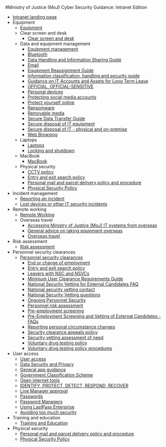 #Ministry of Justice (MoJ) Cyber Security Guidance: Intranet Edition

* [Intranet landing page](intranet-landing-page.md)
* Equipment
    * [Equipment](equipment.md)
    * Clear screen and desk
        -   [Clear screen and desk](clear-screen-and-desk.md)
    * Data and equipment management
        -   [Equipment management](equipment-management.md)
        -   [Bluetooth](bluetooth.md)
        -   [Data Handling and Information Sharing Guide](data-handling-and-information-sharing-guide.md)
        -   [Email](email.md)
        -   [Equipment Reassignment Guide](equipment-reassignment-guide.md)
        -   [Information classification, handling and security guide](information-classification-handling-and-security-guide.md)
        -   [Guidance on IT Accounts and Assets for Long Term Leave](long-term-leave.md)
        -   [OFFICIAL, OFFICIAL-SENSITIVE](official-official-sensitive.md)
        -   [Personal devices](personal-devices.md)
        -   [Protecting social media accounts](protecting-social-media-accounts.md)
        -   [Protect yourself online](protect-yourself-online.md)
        -   [Ransomware](ransomware.md)
        -   [Removable media](removable-media.md)
        -   [Secure Data Transfer Guide](secure-data-transfer-guide.md)
        -   [Secure disposal of IT equipment](secure-disposal-of-it-equipment.md)
        -   [Secure disposal of IT - physical and on-premise](secure-disposal-of-it-physical-and-on-premise.md)
        -   [Web Browsing](web-browsing.md)
    * Laptops
        -   [Laptops](laptops.md)
        -   [Locking and shutdown](locking-and-shutdown.md)
    * MacBook
        -   [MacBook](policies-for-macbook-users.md)
    * Physical security
        -   [CCTV policy](cctv-policy.md)
        -   [Entry and exit search policy](entry-and-exit-search-policy.md)
        -   [Personal mail and parcel delivery policy and procedure](personal-mail-and-parcel-delivery-policy-and-procedure.md)
        -   [Physical Security Policy](physical-security-policy.md)
* Incident management
    * [Reporting an incident](reporting-an-incident.md)
    * [Lost devices or other IT security incidents](lost-devices-incidents.md)
* Remote working
    * [Remote Working](remote-working.md)
    * Overseas travel
        -   [Accessing Ministry of Justice (MoJ) IT systems from overseas](accessing-moj-it-systems-from-overseas.md)
        -   [General advice on taking equipment overseas](general-advice-on-taking-equipment-overseas.md)
        -   [Overseas travel](overseas-travel.md)
* Risk assessment
    * [Risk assessment](risk-reviews.md)
* Personnel security clearances
    * [Personnel security clearances](personnel-security-clearances.md)
        -   [End or change of employment](end-or-change-of-employment.md)
        -   [Entry and exit search policy](entry-and-exit-search-policy.md)
        -   [Leavers with NSC and NSVCs](leavers-with-nsc-and-nscvs.md)
        -   [Minimum User Clearance Requirements Guide](minimum-user-clearance-requirements-guide.md)
        -   [National Security Vetting for External Candidates FAQ](national-security-vetting-for-external-candidates-faq.md)
        -   [National security vetting contact](national-security-vetting-contact.md)
        -   [National Security Vetting questions](national-security-vetting-questions.md)
        -   [Ongoing Personnel Security](ongoing-personnel-security.md)
        -   [Personnel risk assessment](personnel-risk-assessment.md)
        -   [Pre-employment screening](pre-employment-screening.md)
        -   [Pre-Employment Screening and Vetting of External Candidates - FAQs](pre-employment-screening-and-vetting-of-external-candidates-faqs.md)
        -   [Reporting personal circumstance changes](reporting-personal-circumstance-changes.md)
        -   [Security clearance appeals policy](security-clearance-appeals-policy.md)
        -   [Security vetting assessment of need](security-vetting-assessment-need.md)
        -   [Voluntary drug testing policy](voluntary-drug-testing-policy.md)
        -   [Voluntary drug testing policy procedures](voluntary-drug-testing-policy-procedures.md)
* User access
    * [User access](acceptable-use.md)
    * [Data Security and Privacy](data-security-and-privacy.md)
    * [General app guidance](general-user-video-and-messaging-apps-guidance.md)
    * [Government Classification Scheme](government-classification-scheme.md)
    * [Open internet tools](guidance-for-using-open-internet-tools.md)
    * [IDENTIFY, PROTECT, DETECT, RESPOND, RECOVER](identify-protect-detect-respond-recover.md)
    * [Line Manager approval](line-manager-approval.md)
    * [Passwords](passwords.md)
    * [Password Managers](password-managers.md)
    * [Using LastPass Enterprise](using-lastpass.md)
    * [Avoiding too much security](setecastronomy.md)
* Training and education
    * [Training and Education](training-and-education.md)
* Physical security
    * [Personal mail and parcel delivery policy and procedure](personal-mail-and-parcel-delivery-policy-and-procedure.md)
    * [Physical Security Policy](physical-security-policy.md)

